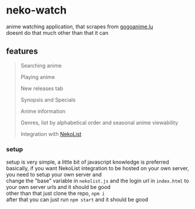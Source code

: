 # neko-watch

anime watching application, that scrapes from [gogoanime.lu](https://gogoanime.lu) <br>
doesnt do that much other than that it can

## features

> Searching anime
>
> Playing anime
>
> New releases tab
>
> Synopsis and Specials
>
> Anime information
>
> Genres, list by alphabetical order and seasonal anime viewability
>
> Integration with [NekoList](https://github.com/koneko/nekotracker)
### setup

setup is very simple, a little bit of javascript knowledge is preferred  
basically, if you want NekoList integration to be hosted on your own server, you need to setup your own server and  
change the "base" variable in `nekolist.js` and the login url in `index.html` to your own server urls and it should be good  
other than that just clone the repo, `npm i`  
after that you can just run `npm start` and it should be good